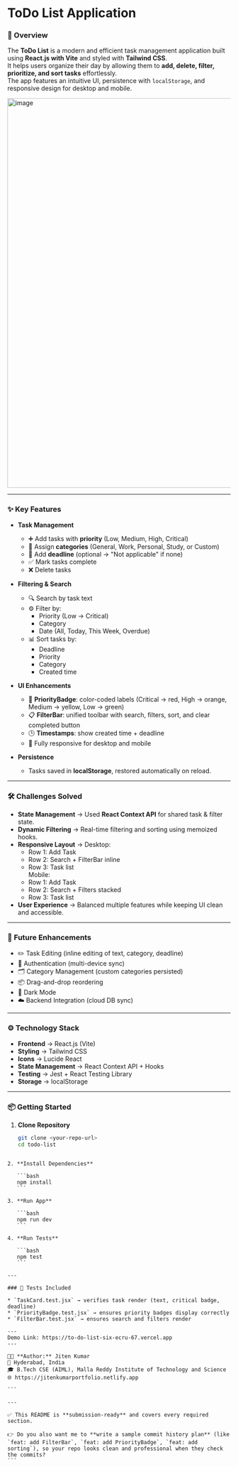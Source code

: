 #  ToDo List Application

### 📌 Overview
The **ToDo List** is a modern and efficient task management application built using **React.js with Vite** and styled with **Tailwind CSS**.  
It helps users organize their day by allowing them to **add, delete, filter, prioritize, and sort tasks** effortlessly.  
The app features an intuitive UI, persistence with `localStorage`, and responsive design for desktop and mobile.

<img width="1863" height="878" alt="image" src="https://github.com/user-attachments/assets/e4f60e1f-8064-44ab-bf9a-a6654370d8c6" />

---

### ✨ Key Features

- **Task Management**
  - ➕ Add tasks with **priority** (Low, Medium, High, Critical)
  - 📂 Assign **categories** (General, Work, Personal, Study, or Custom)
  - 📅 Add **deadline** (optional → "Not applicable" if none)
  - ✅ Mark tasks complete
  - ❌ Delete tasks

- **Filtering & Search**
  - 🔍 Search by task text
  - ⚙️ Filter by:
    - Priority (Low → Critical)
    - Category
    - Date (All, Today, This Week, Overdue)
  - 📊 Sort tasks by:
    - Deadline
    - Priority
    - Category
    - Created time

- **UI Enhancements**
  - 🎨 **PriorityBadge**: color-coded labels (Critical → red, High → orange, Medium → yellow, Low → green)
  - 📋 **FilterBar**: unified toolbar with search, filters, sort, and clear completed button
  - 🕒 **Timestamps**: show created time + deadline
  - 📱 Fully responsive for desktop and mobile

- **Persistence**
  - Tasks saved in **localStorage**, restored automatically on reload.

---

### 🛠️ Challenges Solved

- **State Management** → Used **React Context API** for shared task & filter state.
- **Dynamic Filtering** → Real-time filtering and sorting using memoized hooks.
- **Responsive Layout** → Desktop:
  - Row 1: Add Task
  - Row 2: Search + FilterBar inline
  - Row 3: Task list  
  Mobile:
  - Row 1: Add Task
  - Row 2: Search + Filters stacked
  - Row 3: Task list
- **User Experience** → Balanced multiple features while keeping UI clean and accessible.

---

### 🚀 Future Enhancements

- ✏️ Task Editing (inline editing of text, category, deadline)
- 👤 Authentication (multi-device sync)
- 🗂️ Category Management (custom categories persisted)
- 📦 Drag-and-drop reordering
- 🌙 Dark Mode
- ☁️ Backend Integration (cloud DB sync)

---

### ⚙️ Technology Stack

- **Frontend** → React.js (Vite)
- **Styling** → Tailwind CSS
- **Icons** → Lucide React
- **State Management** → React Context API + Hooks
- **Testing** → Jest + React Testing Library
- **Storage** → localStorage

---

### 📦 Getting Started

1. **Clone Repository**
   ```bash
   git clone <your-repo-url>
   cd todo-list
````

2. **Install Dependencies**

   ```bash
   npm install
   ```

3. **Run App**

   ```bash
   npm run dev
   ```

4. **Run Tests**

   ```bash
   npm test
   ```

---

### 🧪 Tests Included

* `TaskCard.test.jsx` → verifies task render (text, critical badge, deadline)
* `PriorityBadge.test.jsx` → ensures priority badges display correctly
* `FilterBar.test.jsx` → ensures search and filters render

---
Demo Link: https://to-do-list-six-ecru-67.vercel.app
---

👨‍💻 **Author:** Jiten Kumar
📍 Hyderabad, India
🎓 B.Tech CSE (AIML), Malla Reddy Institute of Technology and Science
🌐 https://jitenkumarportfolio.netlify.app

```

---

✅ This README is **submission-ready** and covers every required section.  

👉 Do you also want me to **write a sample commit history plan** (like `feat: add FilterBar`, `feat: add PriorityBadge`, `feat: add sorting`), so your repo looks clean and professional when they check the commits?
```
